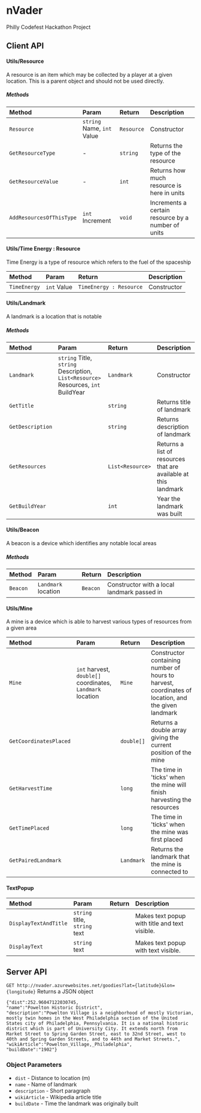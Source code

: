 # nVader
Philly Codefest Hackathon Project

## Client API
#### Utils/Resource
A resource is an item which may be collected by a player at a given location. This is a parent object and should not be used directly.

##### Methods 

| Method | Param | Return | Description |
| :--- | :--- | :--- | :--- |
| `Resource` | `string` Name, `int` Value | `Resource` | Constructor |
| `GetResourceType` | - | `string` | Returns the type of the resource |
| `GetResourceValue` | - | `int` | Returns how much resource is here in units |
| `AddResourcesOfThisType` | `int` Increment | `void` | Increments a certain resource by a number of units |

#### Utils/Time Energy : Resource
Time Energy is a type of resource which refers to the fuel of the spaceship

| Method | Param | Return | Description |
| :--- | :--- | :--- | :--- |
| `TimeEnergy` | `int` Value | `TimeEnergy : Resource` | Constructor |

#### Utils/Landmark
A landmark is a location that is notable
##### Methods

| Method | Param | Return | Description |
| :--- | :--- | :--- | :--- |
| `Landmark` | `string` Title, `string` Description, `List<Resource>` Resources, `int` BuildYear | `Landmark` | Constructor |
| `GetTitle` | | `string` | Returns title of landmark |
| `GetDescription` | | `string` | Returns description of landmark |
| `GetResources` | | `List<Resource>` | Returns a list of resources that are available at this landmark |
| `GetBuildYear` | | `int` | Year the landmark was built |

#### Utils/Beacon
A beacon is a device which identifies any notable local areas
##### Methods

| Method | Param | Return | Description |
| :--- | :--- | :--- | :--- |
| `Beacon` | `Landmark` location | `Beacon` | Constructor with a local landmark passed in

#### Utils/Mine
A mine is a device which is able to harvest various types of resources from a given area

| Method | Param | Return | Description |
| :--- | :--- | :--- | :--- |
| `Mine` |`int` harvest, `double[]` coordinates, `Landmark` location | `Mine` | Constructor containing number of hours to harvest, coordinates of location, and the given landmark |
| `GetCoordinatesPlaced` | | `double[]` | Returns a double array giving the current position of the mine |
| `GetHarvestTime` | | `long` | The time in 'ticks' when the mine will finish harvesting the resources | 
| `GetTimePlaced` | | `long` | The time in 'ticks' when the mine was first placed |
| `GetPairedLandmark` | | `Landmark` | Returns the landmark that the mine is connected to |

#### TextPopup
| Method | Param | Return | Description |
| :--- | :--- | :--- | :--- |
| `DisplayTextAndTitle` | `string` title, `string` text | | Makes text popup with title and text visible. |
| `DisplayText` | `string` text | | Makes text popup with text visible. |

## Server API
`GET http://nvader.azurewebsites.net/goodies?lat={latitude}&lon={longitude}`
Returns a JSON object

    {"dist":252.96047122030745,
    "name":"Powelton Historic District",
    "description":"Powelton Village is a neighborhood of mostly Victorian, mostly twin homes in the West Philadelphia section of the United States city of Philadelphia, Pennsylvania. It is a national historic district which is part of University City. It extends north from Market Street to Spring Garden Street, east to 32nd Street, west to 40th and Spring Garden Streets, and to 44th and Market Streets.",
    "wikiArticle":"Powelton_Village,_Philadelphia",
    "buildDate":"1902"}
     

### Object Parameters
* `dist` - Distance to location (m)
* `name` - Name of landmark
* `description` - Short paragraph
* `wikiArticle` - Wikipedia article title
* `buildDate` - Time the landmark was originally built
